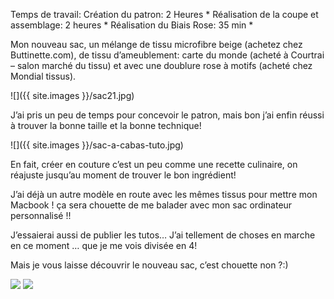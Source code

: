 Temps de travail: Création du patron: 2 Heures * Réalisation de la coupe et assemblage: 2 heures * Réalisation du Biais Rose: 35 min *

Mon nouveau sac, un mélange de tissu microfibre beige (achetez chez Buttinette.com), de tissu d’ameublement: carte du monde (acheté à Courtrai – salon marché du tissu) et avec une doublure rose à motifs (acheté chez Mondial tissus).

![]({{ site.images }}/sac21.jpg)

J’ai pris un peu de temps pour concevoir le patron, mais bon j’ai enfin réussi à trouver la bonne taille et la bonne technique!

![]({{ site.images }}/sac-a-cabas-tuto.jpg)

En fait, créer en couture c’est un peu comme une recette culinaire, on réajuste jusqu’au moment de trouver le bon ingrédient!

J’ai déjà un autre modèle en route avec les mêmes tissus pour mettre mon Macbook ! ça sera chouette de me balader avec mon sac ordinateur personnalisé !!

J’essaierai aussi de publier les tutos… J’ai tellement de choses en marche en ce moment … que je me vois divisée en 4!

Mais je vous laisse découvrir le nouveau sac, c’est chouette non ?:)

![](/images/posts/sans-titre.jpg)
![](/images/posts/sac42.jpg)
